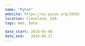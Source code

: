 ```yaml
---
name: "PyCon"
website: https://us.pycon.org/2018/
location: Cleveland, USA
tags: Web, Data

date_start: 2018-05-09
date_end:   2018-05-17
---
```

